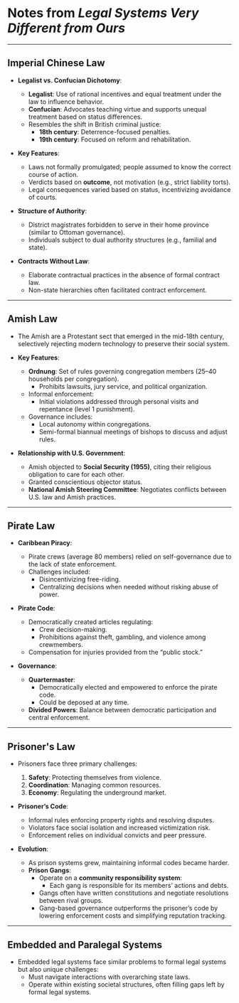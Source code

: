 # Notes from *Legal Systems Very Different from Ours*

---

## **Imperial Chinese Law**
- **Legalist vs. Confucian Dichotomy**:
  - **Legalist**: Use of rational incentives and equal treatment under the law to influence behavior.
  - **Confucian**: Advocates teaching virtue and supports unequal treatment based on status differences.
  - Resembles the shift in British criminal justice:
    - **18th century**: Deterrence-focused penalties.
    - **19th century**: Focused on reform and rehabilitation.

- **Key Features**:
  - Laws not formally promulgated; people assumed to know the correct course of action.
  - Verdicts based on **outcome**, not motivation (e.g., strict liability torts).
  - Legal consequences varied based on status, incentivizing avoidance of courts.

- **Structure of Authority**:
  - District magistrates forbidden to serve in their home province (similar to Ottoman governance).
  - Individuals subject to dual authority structures (e.g., familial and state).

- **Contracts Without Law**:
  - Elaborate contractual practices in the absence of formal contract law.
  - Non-state hierarchies often facilitated contract enforcement.

---

## **Amish Law**
- The Amish are a Protestant sect that emerged in the mid-18th century, selectively rejecting modern technology to preserve their social system.
- **Key Features**:
  - **Ordnung**: Set of rules governing congregation members (25–40 households per congregation).
    - Prohibits lawsuits, jury service, and political organization.
  - Informal enforcement:
    - Initial violations addressed through personal visits and repentance (level 1 punishment).
  - Governance includes:
    - Local autonomy within congregations.
    - Semi-formal biannual meetings of bishops to discuss and adjust rules.

- **Relationship with U.S. Government**:
  - Amish objected to **Social Security (1955)**, citing their religious obligation to care for each other.
  - Granted conscientious objector status.
  - **National Amish Steering Committee**: Negotiates conflicts between U.S. law and Amish practices.

---

## **Pirate Law**
- **Caribbean Piracy**:
  - Pirate crews (average 80 members) relied on self-governance due to the lack of state enforcement.
  - Challenges included:
    - Disincentivizing free-riding.
    - Centralizing decisions when needed without risking abuse of power.

- **Pirate Code**:
  - Democratically created articles regulating:
    - Crew decision-making.
    - Prohibitions against theft, gambling, and violence among crewmembers.
  - Compensation for injuries provided from the “public stock.”

- **Governance**:
  - **Quartermaster**:
    - Democratically elected and empowered to enforce the pirate code.
    - Could be deposed at any time.
  - **Divided Powers**: Balance between democratic participation and central enforcement.

---

## **Prisoner's Law**
- Prisoners face three primary challenges:
  1. **Safety**: Protecting themselves from violence.
  2. **Coordination**: Managing common resources.
  3. **Economy**: Regulating the underground market.

- **Prisoner’s Code**:
  - Informal rules enforcing property rights and resolving disputes.
  - Violators face social isolation and increased victimization risk.
  - Enforcement relies on individual convicts and peer pressure.

- **Evolution**:
  - As prison systems grew, maintaining informal codes became harder.
  - **Prison Gangs**:
    - Operate on a **community responsibility system**:
      - Each gang is responsible for its members’ actions and debts.
    - Gangs often have written constitutions and negotiate resolutions between rival groups.
    - Gang-based governance outperforms the prisoner’s code by lowering enforcement costs and simplifying reputation tracking.

---

## **Embedded and Paralegal Systems**
- Embedded legal systems face similar problems to formal legal systems but also unique challenges:
  - Must navigate interactions with overarching state laws.
  - Operate within existing societal structures, often filling gaps left by formal legal systems.
